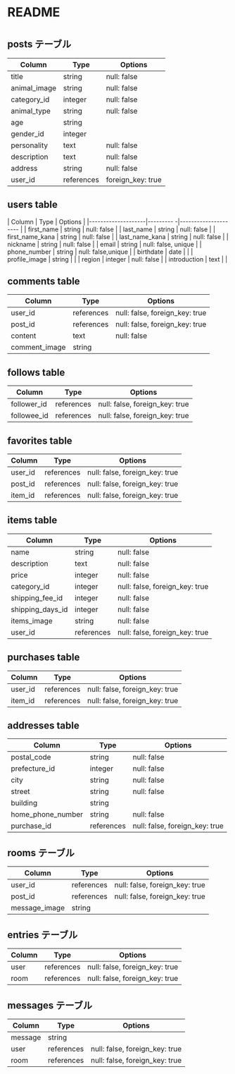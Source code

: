 

# README

#

## posts テーブル
| Column             | Type       |  Options            |
|--------------------|----------  |-------------------- |
| title	             | string	    |  null: false	      |
| animal_image    	 | string		  |  null: false        |
| category_id        | integer    |  null: false	      |
| animal_type	       | string	    |  null: false	      |
| age	               | string	    |	                    |
| gender_id	         | integer    |	                    |
| personality	       | text		    |  null: false        |
| description	       | text	      |  null: false	      |
|	address            | string	    |  null: false	      |
| user_id	           | references |  foreign_key: true	|


## users table
| Column             | Type      | Options              |
|--------------------|--------- -|--------------------- |
| first_name	       | string	   | null: false	        |
| last_name	         | string	   | null: false	        |
| first_name_kana    | string	   | null: false          |
| last_name_kana     | string	   | null: false          |
| nickname	         | string	   | null: false	        |
| email	             | string	   | null: false, unique	|
| phone_number	     | string	   | null: false,unique	  |
| birthdate	         | date		   |                      |
| profile_image    	 | string		 |                      |
| region	           | integer	 | null: false	        |
| introduction	     | text		   |                      |


## comments table
| Column             | Type        | Options                        |
|--------------------|-------------|------------------------------  |
| user_id	           | references	 | null: false, foreign_key: true	|
| post_id	           | references	 | null: false, foreign_key: true	|
| content	           | text        | null: false	                  |
| comment_image    	 | string		   |                                |


## follows table
| Column             | Type       | Options                        |
|--------------------|----------- |--------------------------------|
| follower_id        | references | null: false, foreign_key: true |
| followee_id        | references | null: false, foreign_key: true |

## favorites table
| Column             | Type       | Options                            |
|--------------------|----------- |------------------------------------|
| user_id            | references |  null: false, foreign_key: true    |
| post_id            | references |  null: false, foreign_key: true    |
| item_id            | references |  null: false, foreign_key: true    |

## items table
| Column             | Type      | Options                            |
|--------------------|-----------|------------------------------------|
| name               | string    | null: false                        |
| description        | text      | null: false                        |
| price              | integer   | null: false                        |
| category_id        | integer   | null: false, foreign_key: true     |
| shipping_fee_id    | integer   | null: false                        |
| shipping_days_id   | integer   | null: false                        |
| items_image        | string    | null: false                        |
| user_id            | references| null: false, foreign_key: true     |


## purchases table
| Column             | Type       | Options                            |
|--------------------|----------- |------------------------------------|
| user_id            | references | null: false, foreign_key: true     |
| item_id            | references | null: false, foreign_key: true     |


## addresses table
| Column                 | Type       | Options                           |
|--------------------    |----------- |-----------------------------------|
| postal_code            | string     | null: false                       |
| prefecture_id          | integer    | null: false                       |
| city                   | string     | null: false                       |
| street                 | string     | null: false                       |
| building               | string     |                                   |
| home_phone_number      | string     | null: false                       |
| purchase_id            | references | null: false, foreign_key: true    |


## rooms テーブル
| Column             | Type       | Options                            |
| ------------------ | ------     | ---------------------------------  |
| user_id            | references | null: false, foreign_key: true     |
| post_id            | references |  null: false, foreign_key: true    |
| message_image      | string     |                                    |


## entries テーブル
| Column | Type       | Options                        |
| ------ | ---------- | ------------------------------ |
| user   | references | null: false, foreign_key: true |
| room   | references | null: false, foreign_key: true |

## messages テーブル
| Column  | Type       | Options                        |
| ------- | ---------- | ------------------------------ |
| message | string     |                                |
| user    | references | null: false, foreign_key: true |
| room    | references | null: false, foreign_key: true |
